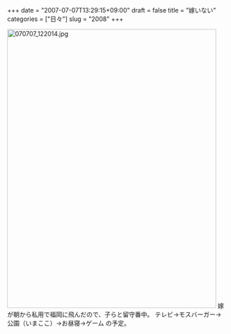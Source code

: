 +++
date = "2007-07-07T13:29:15+09:00"
draft = false
title = "嫁いない"
categories = ["日々"]
slug = "2008"
+++

<img alt="070707_122014.jpg" class="pict" height="640" src="http://ieiriblog.img.jugem.jp/20070707_329990.jpg" width="480" />
嫁が朝から私用で福岡に飛んだので、子らと留守番中。
テレビ→モスバーガー→公園（いまここ）→お昼寝→ゲーム
の予定。
